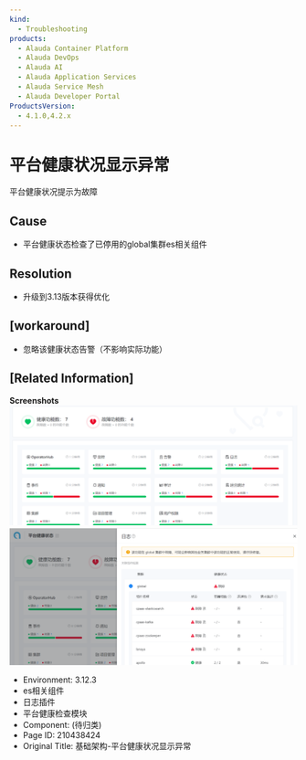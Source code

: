 ```yaml
---
kind:
  - Troubleshooting
products:
  - Alauda Container Platform
  - Alauda DevOps
  - Alauda AI
  - Alauda Application Services
  - Alauda Service Mesh
  - Alauda Developer Portal
ProductsVersion:
  - 4.1.0,4.2.x
---
```

<!-- A type of document that involves encountering a fault, diagnosing it, performing root cause analysis, and providing solutions. -->

# 平台健康状况显示异常

平台健康状况提示为故障

## Cause
- 平台健康状态检查了已停用的global集群es相关组件

## Resolution
- 升级到3.13版本获得优化

## [workaround]
- 忽略该健康状态告警（不影响实际功能）

## [Related Information]
**Screenshots**
![](assets/ji-chu-jia-gou-ping-tai-jian-kang-zhuang-kuang-xian-shi-yi-chang/1711005029_99781_87bd1c_1.png)![](assets/ji-chu-jia-gou-ping-tai-jian-kang-zhuang-kuang-xian-shi-yi-chang/1711005030_99781_0e146a_2.png)
- Environment: 3.12.3
- es相关组件
- 日志插件
- 平台健康检查模块
- Component: (待归类)
- Page ID: 210438424
- Original Title: 基础架构-平台健康状况显示异常

